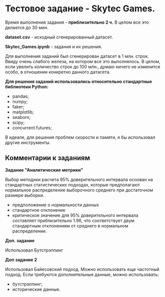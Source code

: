 # Тестовое задание - Skytec Games.

Время выполнения задания - **приблизительно 2 ч.** В целом все это делается до 30 мин.

**dataset.csv** - исходный сгенерированный датасет.

**Skytec_Games.ipynb** - задания и их решения.

Для выполнения заданий был сгенерирован датасет в 1 млн. строк. Ввиду очень слабого железа, на котором все это выполнялось.
В целом, если увелить количество строк до 100 млн., думаю ничего не изменится особо, в отношении конкретно данного датасета.

**Для решения заданий использовались относительно стандартные библиотеки Python:**
- pandas;
- numpy;
- faker;
- matplotlib;
- seaborn;
- scipy;
- concurrent.futures;

В идеале, для решения проблем скорости и памяти, я бы использовал другие инструменты.

## Комментарии к заданиям

**Задание "Аналитические метрики"**

Выбор методики расчета 95% доверительного интервала основан на стандартных статистических подходах, которые предполагают нормальное распределение выборочного среднего при достаточном размере выборки.
  - предположение о нормальности данных
  - стандартное отклонение
  - критическое значение для 95% доверительного интервала составляет приблизительно 1.96, что соответствует двум стандартным отклонениям от среднего в нормальном распределении.

**Доп. задание**

Использовал Бутстрэппинг

**Доп задание 2**

Использовал Байесовский подход.
Можно использовать еще частотный подход.
Если требуются дополнительные данные, можно использовать:
  - бутстрэппинг;
  - исторические данные.
 
